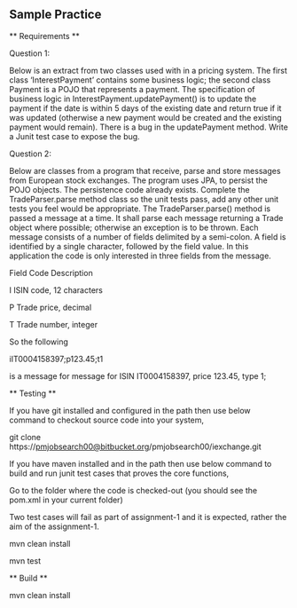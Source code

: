 
## Sample Practice

** Requirements **

Question 1:

Below is an extract from two classes used with in a pricing system. The first class ‘InterestPayment’ contains some business logic; 
the second class Payment is a POJO that represents a payment. The specification of business logic in InterestPayment.updatePayment() is 
to update the payment if the date is within 5 days of the existing date and return true if it was updated (otherwise a new payment would be 
created and the existing payment would remain). There is a bug in the updatePayment method. Write a Junit test case to expose the bug.


Question 2:

Below are classes from a program that receive, parse and store messages from European stock exchanges. The program uses JPA, to persist the POJO
objects. The persistence code already exists. Complete the TradeParser.parse method class so the unit tests pass, add any other unit tests you feel 
would be appropriate. The TradeParser.parse() method is passed a message at a time. It shall parse each message returning a Trade object where possible; 
otherwise an exception is to be thrown. Each message consists of a number of fields delimited by a semi-colon. A field is identified by a single character, 
followed by the field value. In this application the code is only interested in three fields from the message.

Field Code Description

I ISIN code, 12 characters


P Trade price, decimal


T Trade number, integer


So the following


iIT0004158397;p123.45;t1

is a message for message for ISIN IT0004158397, price 123.45, type 1;



** Testing **

If you have git installed and configured in the path then use below command to checkout source code into your system,

git clone https://pmjobsearch00@bitbucket.org/pmjobsearch00/iexchange.git

If you have maven installed and in the path then use below command to build and run junit test cases that proves the core functions,

Go to the folder where the code is checked-out (you should see the pom.xml in your current folder)

Two test cases will fail as part of assignment-1 and it is expected, rather the aim of the assignment-1.

mvn clean install

mvn test

** Build **

mvn clean install


